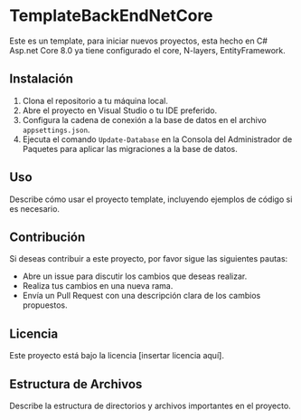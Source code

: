 # TemplateBackEndNetCore

Este es un template, para iniciar nuevos proyectos, esta hecho en C# Asp.net Core 8.0 ya tiene configurado el core, N-layers, EntityFramework.

## Instalación

1. Clona el repositorio a tu máquina local.
2. Abre el proyecto en Visual Studio o tu IDE preferido.
3. Configura la cadena de conexión a la base de datos en el archivo `appsettings.json`.
4. Ejecuta el comando `Update-Database` en la Consola del Administrador de Paquetes para aplicar las migraciones a la base de datos.

## Uso

Describe cómo usar el proyecto template, incluyendo ejemplos de código si es necesario.

## Contribución

Si deseas contribuir a este proyecto, por favor sigue las siguientes pautas:
- Abre un issue para discutir los cambios que deseas realizar.
- Realiza tus cambios en una nueva rama.
- Envía un Pull Request con una descripción clara de los cambios propuestos.

## Licencia

Este proyecto está bajo la licencia [insertar licencia aquí].

## Estructura de Archivos

Describe la estructura de directorios y archivos importantes en el proyecto.

